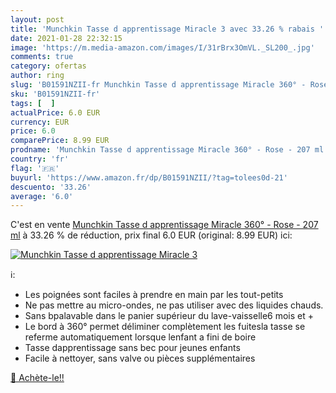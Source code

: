 ```yaml
---
layout: post
title: 'Munchkin Tasse d apprentissage Miracle 3 avec 33.26 % rabais '
date: 2021-01-28 22:32:15
image: 'https://m.media-amazon.com/images/I/31rBrx3OmVL._SL200_.jpg'
comments: true
category: ofertas
author: ring
slug: 'B01591NZII-fr Munchkin Tasse d apprentissage Miracle 360° - Rose - 207 ml'
sku: 'B01591NZII-fr'
tags: [  ]
actualPrice: 6.0 EUR
currency: EUR
price: 6.0
comparePrice: 8.99 EUR
prodname: 'Munchkin Tasse d apprentissage Miracle 360° - Rose - 207 ml'
country: 'fr'
flag: '🇫🇷'
buyurl: 'https://www.amazon.fr/dp/B01591NZII/?tag=tolees0d-21'
descuento: '33.26'
average: '6.0'
---
```


C'est en vente [Munchkin Tasse d apprentissage Miracle 360° - Rose - 207 ml](https://www.amazon.fr/dp/B01591NZII/?tag=tolees0d-21)  à  33.26 % de réduction, prix final  6.0 EUR (original: 8.99 EUR) ici:

[![Munchkin Tasse d apprentissage Miracle 3](https://m.media-amazon.com/images/I/31rBrx3OmVL._SL200_.jpg)](https://www.amazon.fr/dp/B01591NZII/?tag=tolees0d-21)

ℹ️:

- Les poignées sont faciles à prendre en main par les tout-petits
- Ne pas mettre au micro-ondes, ne pas utiliser avec des liquides chauds.
- Sans bpalavable dans le panier supérieur du lave-vaisselle6 mois et +
- Le bord à 360° permet déliminer complètement les fuitesla tasse se referme automatiquement lorsque lenfant a fini de boire
- Tasse dapprentissage sans bec pour jeunes enfants
- Facile à nettoyer, sans valve ou pièces supplémentaires

[🛒 Achète-le!!](https://www.amazon.fr/dp/B01591NZII/?tag=tolees0d-21)
